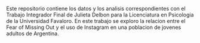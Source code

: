 Este repositorio contiene los datos y los analisis correspondientes con el Trabajo Integrador Final de Julieta Delbon para la Licenciatura en Psicologia de la Universidad Favaloro. En este trabajo se exploro la relacion entre el Fear of Missing Out y el uso de Instagram en una poblacion de jovenes adultos de Argentina.

